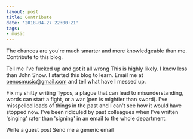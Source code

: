 ```yaml
---
layout: post
title: Contribute
date: '2018-04-27 22:00:21'
tags:
- music
---
```


The chances are you're much smarter and more knowledgeable than me. Contribute to this blog.

Tell me I've fucked up and got it all wrong
This is highly likely. I know less than John Snow. I started this blog to learn. Email me at oenosmusic@gmail.com and tell what have I messed up.

Fix my shitty writing
Typos, a plague that can lead to misunderstanding, words can start a fight, or a war (pen is mightier than sword). I've misspelled loads of things in the past and I can't see how it would have stopped now. I've been ridiculed by past colleagues when I've written 'singing' rater than 'signing' in an email to the whole department.  

Write a guest post
Send me a generic email
